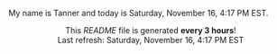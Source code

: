 My name is Tanner and today is Saturday, November 16, 4:17 PM EST.

<p align="center">This <i>README</i> file is generated <b>every 3 hours</b>!</br>Last refresh: Saturday, November 16, 4:17 PM EST<br /></p>
